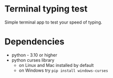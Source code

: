 # Terminal typing test

Simple terminal app to test your speed of typing.

# Dependencies
- python - 3.10 or higher
- python curses library
    - on Linux and Mac installed by default
    - on Windows try `pip install windows-curses`